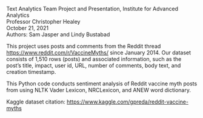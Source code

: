Text Analytics Team Project and Presentation, Institute for Advanced Analytics <br>
Professor Christopher Healey <br>
October 21, 2021 <br>
Authors: Sam Jasper and Lindy Bustabad  <br>

This project uses posts and comments from the Reddit thread https://www.reddit.com/r/VaccineMyths/ since January 2014. Our dataset consists of 1,510 rows (posts) and associated information, such as the post’s title, impact, user id, URL, number of comments, body text, and creation timestamp. 

This Python code conducts sentiment analysis of Reddit vaccine myth posts from  using NLTK Vader Lexicon, NRCLexicon, and ANEW word dictionary.

Kaggle dataset citation: https://www.kaggle.com/gpreda/reddit-vaccine-myths
